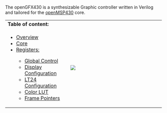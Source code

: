 The openGFX430 is a synthesizable Graphic controller written in Verilog and tailored for the [openMSP430](https://github.com/olgirard/openmsp430) core.

<table border="0" width="100%" style="table-layout:fixed;">
  <tbody>
    <tr>
        <td colspan=2><b>Table of content:</b></td>
    </tr>
    <tr>
        <td colspan=1 width="40%" valign="top">
           <ul>
                <li><a href="https://github.com/olgirard/opengfx430/blob/master/doc/md/overview.md">Overview</a></li>
                <li><a href="https://github.com/olgirard/opengfx430/blob/master/doc/md/core.md">Core</a></li>
                <li><a href="https://github.com/olgirard/opengfx430/blob/master/doc/md/core.md#2_4_register_overview">Registers:</a></li>
                <ul>
                  <li><a href="https://github.com/olgirard/opengfx430/blob/master/doc/md/global_control.md">Global Control</a></li>
                  <li><a href="https://github.com/olgirard/opengfx430/blob/master/doc/md/display_config.md">Display Configuration</a></li>
                  <li><a href="https://github.com/olgirard/opengfx430/blob/master/doc/md/lt24_config.md">LT24 Configuration</a></li>
                  <li><a href="https://github.com/olgirard/opengfx430/blob/master/doc/md/color_lut.md">Color LUT</a></li>
                  <li><a href="https://github.com/olgirard/opengfx430/blob/master/doc/md/frame_pointers.md">Frame Pointers</a></li>
                </ul>
            </ul>
        </td>
        <td colspan=1 width="70%"><img src="https://raw.githubusercontent.com/olgirard/opengfx430/master/doc/images/gfx_structure.png"/></td>
    </tr>
  </tbody>
</table>

